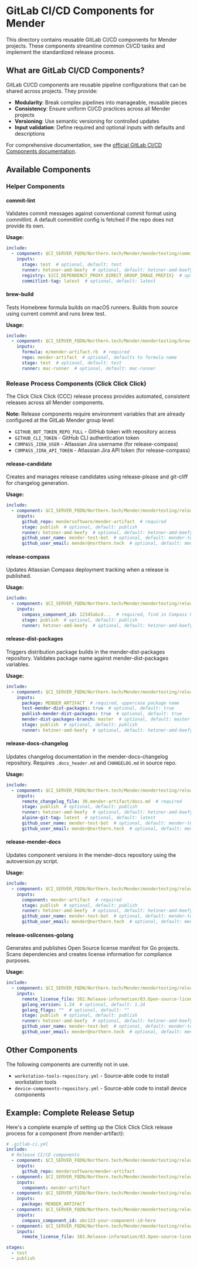 # GitLab CI/CD Components for Mender

<!-- Last updated: 2025-10-03 -->

This directory contains reusable GitLab CI/CD components for Mender projects. These components streamline common CI/CD tasks and implement the standardized release process.

## What are GitLab CI/CD Components?

GitLab CI/CD components are reusable pipeline configurations that can be shared across projects. They provide:
- **Modularity**: Break complex pipelines into manageable, reusable pieces
- **Consistency**: Ensure uniform CI/CD practices across all Mender projects
- **Versioning**: Use semantic versioning for controlled updates
- **Input validation**: Define required and optional inputs with defaults and descriptions

For comprehensive documentation, see the [official GitLab CI/CD Components documentation](https://docs.gitlab.com/ci/components/).

## Available Components

### Helper Components

#### commit-lint
Validates commit messages against conventional commit format using commitlint. A default commitlint config is fetched if the repo does not provide its own.

**Usage:**
```yaml
include:
  - component: $CI_SERVER_FQDN/Northern.tech/Mender/mendertesting/commit-lint@~latest
    inputs:
      stage: test  # optional, default: test
      runner: hetzner-amd-beefy  # optional, default: hetzner-amd-beefy
      registry: ${CI_DEPENDENCY_PROXY_DIRECT_GROUP_IMAGE_PREFIX}  # optional
      commitlint-tag: latest  # optional, default: latest
```

#### brew-build
Tests Homebrew formula builds on macOS runners. Builds from source using current commit and runs brew test.

**Usage:**
```yaml
include:
  - component: $CI_SERVER_FQDN/Northern.tech/Mender/mendertesting/brew-build@~latest
    inputs:
      formula: m/mender-artifact.rb  # required
      repo: mender-artifact  # optional, defaults to formula name
      stage: test  # optional, default: test
      runner: mac-runner  # optional, default: mac-runner
```

### Release Process Components (Click Click Click)

The Click Click Click (CCC) release process provides automated, consistent releases across all Mender components.

**Note:** Release components require environment variables that are already configured at the GitLab Mender group level:
- `GITHUB_BOT_TOKEN_REPO_FULL` - GitHub token with repository access
- `GITHUB_CLI_TOKEN` - GitHub CLI authentication token
- `COMPASS_JIRA_USER` - Atlassian Jira username (for release-compass)
- `COMPASS_JIRA_API_TOKEN` - Atlassian Jira API token (for release-compass)

#### release-candidate
Creates and manages release candidates using release-please and git-cliff for changelog generation.

**Usage:**
```yaml
include:
  - component: $CI_SERVER_FQDN/Northern.tech/Mender/mendertesting/release-candidate@~latest
    inputs:
      github_repo: mendersoftware/mender-artifact  # required
      stage: publish  # optional, default: publish
      runner: hetzner-amd-beefy  # optional, default: hetzner-amd-beefy
      github_user_name: mender-test-bot  # optional, default: mender-test-bot
      github_user_email: mender@northern.tech  # optional, default: mender@northern.tech
```

#### release-compass
Updates Atlassian Compass deployment tracking when a release is published.

**Usage:**
```yaml
include:
  - component: $CI_SERVER_FQDN/Northern.tech/Mender/mendertesting/release-compass@~latest
    inputs:
      compass_component_id: 12345abcd...  # required, find in Compass URL
      stage: publish  # optional, default: publish
      runner: hetzner-amd-beefy  # optional, default: hetzner-amd-beefy
```

#### release-dist-packages
Triggers distribution package builds in the mender-dist-packages repository. Validates package name against mender-dist-packages variables.

**Usage:**
```yaml
include:
  - component: $CI_SERVER_FQDN/Northern.tech/Mender/mendertesting/release-dist-packages@~latest
    inputs:
      package: MENDER_ARTIFACT  # required, uppercase package name
      test-mender-dist-packages: true  # optional, default: true
      publish-mender-dist-packages: true  # optional, default: true
      mender-dist-packages-branch: master  # optional, default: master
      stage: publish  # optional, default: publish
      runner: hetzner-amd-beefy  # optional, default: hetzner-amd-beefy
```

#### release-docs-changelog
Updates changelog documentation in the mender-docs-changelog repository. Requires `.docs_header.md` and `CHANGELOG.md` in source repo.

**Usage:**
```yaml
include:
  - component: $CI_SERVER_FQDN/Northern.tech/Mender/mendertesting/release-docs-changelog@~latest
    inputs:
      remote_changelog_file: 30.mender-artifact/docs.md  # required
      stage: publish  # optional, default: publish
      runner: hetzner-amd-beefy  # optional, default: hetzner-amd-beefy
      alpine-git-tag: latest  # optional, default: latest
      github_user_name: mender-test-bot  # optional, default: mender-test-bot
      github_user_email: mender@northern.tech  # optional, default: mender@northern.tech
```

#### release-mender-docs
Updates component versions in the mender-docs repository using the autoversion.py script.

**Usage:**
```yaml
include:
  - component: $CI_SERVER_FQDN/Northern.tech/Mender/mendertesting/release-mender-docs@~latest
    inputs:
      component: mender-artifact  # required
      stage: publish  # optional, default: publish
      runner: hetzner-amd-beefy  # optional, default: hetzner-amd-beefy
      github_user_name: mender-test-bot  # optional, default: mender-test-bot
      github_user_email: mender@northern.tech  # optional, default: mender@northern.tech
```

#### release-oslicenses-golang
Generates and publishes Open Source license manifest for Go projects. Scans dependencies and creates license information for compliance purposes.

**Usage:**
```yaml
include:
  - component: $CI_SERVER_FQDN/Northern.tech/Mender/mendertesting/release-oslicenses-golang@~latest
    inputs:
      remote_license_file: 302.Release-information/03.Open-source-licenses/30.mender-artifact/docs.md  # required
      golang_version: 1.24  # optional, default: 1.24
      golang_flags: ""  # optional, default: ""
      stage: publish  # optional, default: publish
      runner: hetzner-amd-beefy  # optional, default: hetzner-amd-beefy
      github_user_name: mender-test-bot  # optional, default: mender-test-bot
      github_user_email: mender@northern.tech  # optional, default: mender@northern.tech
```

## Other Components

The following components are currently not in use.
- `workstation-tools-repository.yml` - Source-able code to install workstation tools
- `device-components-repository.yml` - Source-able code to install device components


## Example: Complete Release Setup

Here's a complete example of setting up the Click Click Click release process for a component (from mender-artifact):

```yaml
# .gitlab-ci.yml
include:
  # Release CI/CD components
  - component: $CI_SERVER_FQDN/Northern.tech/Mender/mendertesting/release-candidate@~latest
    inputs:
      github_repo: mendersoftware/mender-artifact
  - component: $CI_SERVER_FQDN/Northern.tech/Mender/mendertesting/release-mender-docs@~latest
    inputs:
      component: mender-artifact
  - component: $CI_SERVER_FQDN/Northern.tech/Mender/mendertesting/release-dist-packages@~latest
    inputs:
      package: MENDER_ARTIFACT
  - component: $CI_SERVER_FQDN/Northern.tech/Mender/mendertesting/release-compass@~latest
    inputs:
      compass_component_id: abc123-your-component-id-here
  - component: $CI_SERVER_FQDN/Northern.tech/Mender/mendertesting/release-oslicenses-golang@~latest
    inputs:
      remote_license_file: 302.Release-information/03.Open-source-licenses/30.mender-artifact/docs.md

stages:
  - test
  - publish
```

